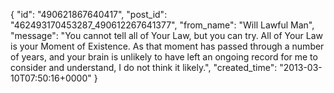  {
   "id": "490621867640417",
   "post_id": "462493170453287_490612267641377",
   "from_name": "Will Lawful Man",
   "message": "You cannot tell all of Your Law, but you can try. All of Your Law is your Moment of Existence. As that moment has passed through a number of years, and your brain is unlikely to have left an ongoing record for me to consider and understand, I do not think it likely.",
   "created_time": "2013-03-10T07:50:16+0000"
 }
